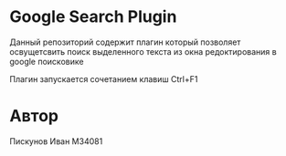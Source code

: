# Google Search Plugin
Данный репозиторий содержит плагин который позволяет освущетсвить поиск выделенного текста из окна редоктирования в google поисковике

Плагин запускается сочетанием клавиш Ctrl+F1

# Автор
Пискунов Иван М34081


